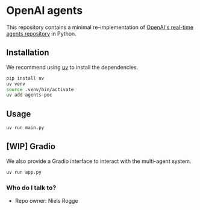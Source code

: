 # OpenAI agents

This repository contains a minimal re-implementation of [OpenAI's real-time agents repository](https://github.com/openai/openai-realtime-agents/tree/main) in Python.

## Installation

We recommend using [uv](https://docs.astral.sh/uv/) to install the dependencies.

```bash
pip install uv
uv venv
source .venv/bin/activate
uv add agents-poc
```

## Usage

```bash
uv run main.py
```

## [WIP] Gradio

We also provide a Gradio interface to interact with the multi-agent system.

```bash
uv run app.py
```

### Who do I talk to? ###

* Repo owner: Niels Rogge
